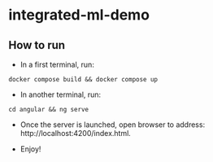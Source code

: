 # integrated-ml-demo

## How to run

- In a first terminal, run: 
```
docker compose build && docker compose up
```

- In another terminal, run:

````
cd angular && ng serve
````

- Once the server is launched, open browser to address: http://localhost:4200/index.html.

- Enjoy!